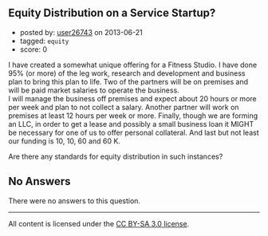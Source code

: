 ## Equity Distribution on a Service Startup?

- posted by: [user26743](https://stackexchange.com/users/-1/26743-user26743) on 2013-06-21
- tagged: `equity`
- score: 0

I have created a somewhat unique offering for a Fitness Studio. I have done 95% (or more)  of the leg work, research and development and business plan to bring this plan to life. Two of the partners will be on premises and will be paid market salaries to operate the    business.  
I will manage the business off premises and expect about 20 hours or more per week and plan to not collect a salary. 
Another partner will work on premises at least 12 hours per week or more. 
Finally, though we are forming an LLC, in order to get a lease and possibly a small business loan it MIGHT be necessary for one of us to offer personal collateral. And last but not least our funding is 10, 10, 60 and 60 K.

Are there any standards for equity distribution in such instances? 

## No Answers

There were no answers to this question.


---

All content is licensed under the [CC BY-SA 3.0 license](https://creativecommons.org/licenses/by-sa/3.0/).
